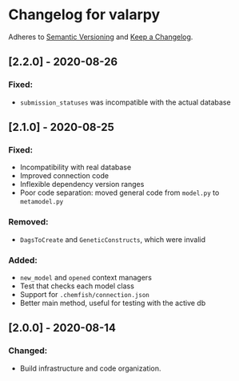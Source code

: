 # Changelog for valarpy

Adheres to [Semantic Versioning](https://semver.org/spec/v2.0.0.html)
and [Keep a Changelog](https://keepachangelog.com/en/1.0.0/).


## [2.2.0] - 2020-08-26

### Fixed:
- `submission_statuses` was incompatible with the actual database


## [2.1.0] - 2020-08-25

### Fixed:
- Incompatibility with real database
- Improved connection code
- Inflexible dependency version ranges
- Poor code separation: moved general code from `model.py` to `metamodel.py`

### Removed:
- `DagsToCreate` and `GeneticConstructs`, which were invalid

### Added:
- `new_model` and `opened` context managers
- Test that checks each model class
- Support for `.chemfish/connection.json`
- Better main method, useful for testing with the active db


## [2.0.0] - 2020-08-14

### Changed:
- Build infrastructure and code organization.
